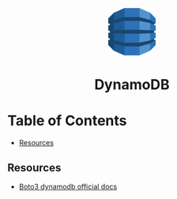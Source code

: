 <div align="center">
  <a href="https://www.dynamodbguide.com/">
    <img height="96" width="96" alt="dynamodb" src="../logos/dynamodb.svg"/>
  </a>
  <h1>DynamoDB</h1>
</div>

# Table of Contents

- [Resources](#resources)

## Resources

- [Boto3 dynamodb official docs][boto3-dynamodb]

<!-- Definitions -->

[boto3-dynamodb]: https://boto3.amazonaws.com/v1/documentation/api/latest/reference/services/dynamodb.html#client
